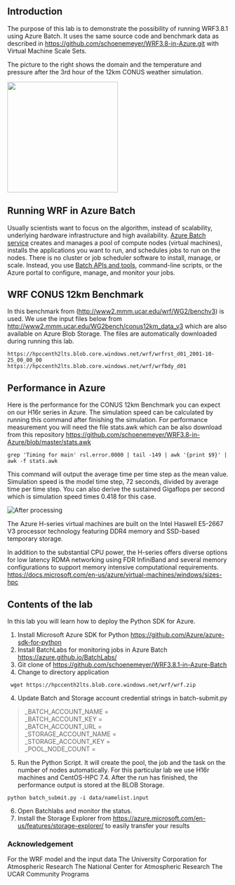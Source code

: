 ## Introduction

The purpose of this lab is to demonstrate the possibility of running WRF3.8.1 using Azure Batch.
It uses the same source code and benchmark data as described in https://github.com/schoenemeyer/WRF3.8-in-Azure.git with Virtual Machine Scale Sets.

The picture to the right shows the domain and the temperature and pressure after the 3rd hour of the 12km CONUS weather simulation.

<img src="https://github.com/schoenemeyer/WRF3.8-in-Azure/blob/master/4-Figure2-1.png" width="252">

## Running WRF in Azure Batch

Usually scientists want to focus on the algorithm, instead of scalability, underlying hardware infrastructure and high availability. [Azure Batch service](https://docs.microsoft.com/en-us/azure/batch/batch-technical-overview) creates and manages a pool of compute nodes (virtual machines), installs the applications you want to run, and schedules jobs to run on the nodes. There is no cluster or job scheduler software to install, manage, or scale. Instead, you use [Batch APIs and tools](https://docs.microsoft.com/en-us/azure/batch/batch-apis-tools), command-line scripts, or the Azure portal to configure, manage, and monitor your jobs.


## WRF CONUS 12km Benchmark
In this benchmark from (http://www2.mmm.ucar.edu/wrf/WG2/benchv3) is used. We use the input files below from http://www2.mmm.ucar.edu/WG2bench/conus12km_data_v3 which are also available on Azure Blob Storage. The files are automatically downloaded during running this lab.
```
https://hpccenth2lts.blob.core.windows.net/wrf/wrfrst_d01_2001-10-25_00_00_00
https://hpccenth2lts.blob.core.windows.net/wrf/wrfbdy_d01
```

## Performance in Azure

Here is the performance for the CONUS 12km Benchmark you can expect on our H16r series in Azure. The simulation speed can be calculated by running this command after finishing the simulation. For performance measurement you will need the file stats.awk which can be also download from this repository https://github.com/schoenemeyer/WRF3.8-in-Azure/blob/master/stats.awk 
```
grep 'Timing for main' rsl.error.0000 | tail -149 | awk '{print $9}' | awk -f stats.awk
```
This command will output the average time per time step as the mean value. Simulation speed is the model time step, 72 seconds, divided by average time per time step. You can also derive the sustained Gigaflops per second which is simulation speed times 0.418 for this case.

![After processing](https://github.com/schoenemeyer/WRF3.8-in-Azure/blob/master/wrf3.8-128.gif)

The Azure H-series virtual machines are built on the Intel Haswell E5-2667 V3 processor technology featuring DDR4 memory and SSD-based temporary storage.

In addition to the substantial CPU power, the H-series offers diverse options for low latency RDMA networking using FDR InfiniBand and several memory configurations to support memory intensive computational requirements.
https://docs.microsoft.com/en-us/azure/virtual-machines/windows/sizes-hpc


## Contents of the lab

In this lab  you will learn how to deploy the Python SDK for Azure.

1. Install Microsoft Azure SDK for Python  https://github.com/Azure/azure-sdk-for-python
2. Install BatchLabs for monitoring jobs in Azure Batch
    https://azure.github.io/BatchLabs/
2. Git clone of https://github.com/schoenemeyer/WRF3.8.1-in-Azure-Batch
3. Change to directory application 
```
 wget https://hpccenth2lts.blob.core.windows.net/wrf/wrf.zip
```
4. Update Batch and Storage account credential strings in batch-submit.py
> _BATCH_ACCOUNT_NAME = <br/>
> _BATCH_ACCOUNT_KEY = <br/>
> _BATCH_ACCOUNT_URL = <br/>
> _STORAGE_ACCOUNT_NAME = <br/>
> _STORAGE_ACCOUNT_KEY = <br/>
> _POOL_NODE_COUNT =  <br/>

5. Run the Python Script. It will create the pool, the job and the task on the number of nodes automatically. For this particular lab we use H16r machines and CentOS-HPC 7.4.
After the run has finished, the performance output is stored at the BLOB Storage.


```
python batch_submit.py -i data/namelist.input
```

6. Open Batchlabs and monitor the status.
7. Install the Storage Explorer from https://azure.microsoft.com/en-us/features/storage-explorer/ to easily transfer your results 


### Acknowledgement

For the WRF model and the input data
The University Corporation for Atmospheric Research
The National Center for Atmospheric Research
The UCAR Community Programs


